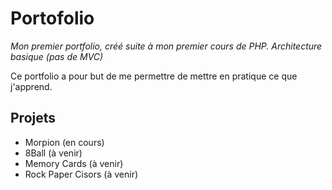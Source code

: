 # Portofolio

*Mon premier portfolio, créé suite à mon premier cours de PHP. Architecture basique (pas de MVC)*

Ce portfolio a pour but de me permettre de mettre en pratique ce que j'apprend.

## Projets

- Morpion (en cours)
- 8Ball (à venir)
- Memory Cards (à venir)
- Rock Paper Cisors (à venir)
